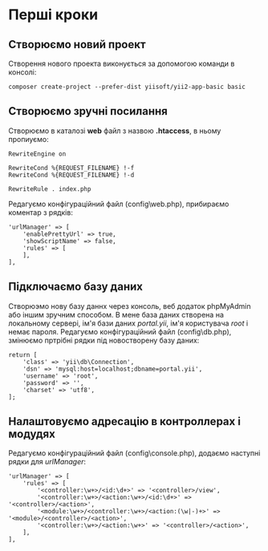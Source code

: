 # Перші кроки

## Створюємо новий проект
Створення нового проекта виконується за допомогою команди в консолі:

	composer create-project --prefer-dist yiisoft/yii2-app-basic basic

## Створюємо зручні посилання
Створюємо в каталозі **web** файл з назвою **.htaccess**, в ньому пропиуємо:

	RewriteEngine on
	
	RewriteCond %{REQUEST_FILENAME} !-f
	RewriteCond %{REQUEST_FILENAME} !-d

	RewriteRule . index.php

Редагуємо конфігураційний файл (config\web.php), прибираємо коментар з рядків:

	'urlManager' => [
		'enablePrettyUrl' => true,
		'showScriptName' => false,
		'rules' => [
		],
	],

## Підключаємо базу даних
Створюэмо нову базу даннх через консоль, веб додаток phpMyAdmin або іншим зручним способом.
В мене база даних створена на локальному сервері, ім'я бази даних *portal.yii*, ім'я користувача *root* і немає пароля.
Редагуємо конфігураційний файл (config\db.php), змінюємо пртрібні рядки під новостворену базу даних:

	return [
		'class' => 'yii\db\Connection',
		'dsn' => 'mysql:host=localhost;dbname=portal.yii',
		'username' => 'root',
		'password' => '',
		'charset' => 'utf8',
	];

## Налаштовуємо адресацію в контроллерах і модудях

Редагуємо конфігураційний файл (config\console.php), додаємо наступні рядки для *urlManager*:

    'urlManager' => [
        'rules' => [
            '<controller:\w+>/<id:\d+>' => '<controller>/view',
            '<controller:\w+>/<action:\w+>/<id:\d+>' => '<controller>/<action>',
            '<module:\w+>/<controller:\w+>/<action:(\w|-)+>' => '<module>/<controller>/<action>',
            '<controller:\w+>/<action:\w+>' => '<controller>/<action>',
        ],
    ],